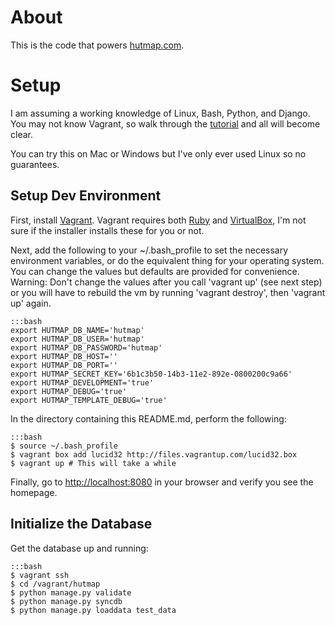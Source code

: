 # About #
This is the code that powers [hutmap.com](http://www.hutmap.com).

# Setup #

I am assuming a working knowledge of Linux, Bash, Python, and Django. You may
not know Vagrant, so walk through the
[tutorial](http://vagrantup.com/v1/docs/getting-started/index.html) and all
will become clear.

You can try this on Mac or Windows but I've only ever used Linux so no guarantees.

## Setup Dev Environment ##
First, install [Vagrant](http://www.vagrantup.com). Vagrant requires both
[Ruby](http://www.ruby-lang.org) and [VirtualBox](https://www.virtualbox.org),
I'm not sure if the installer installs these for you or not.

Next, add the following to your ~/.bash\_profile to set the necessary
environment variables, or do the equivalent thing for your operating system.
You can change the values but defaults are provided for convenience. Warning:
Don't change the values after you call 'vagrant up' (see next step) or you will
have to rebuild the vm by running 'vagrant destroy', then 'vagrant up' again.

    :::bash
    export HUTMAP_DB_NAME='hutmap' 
    export HUTMAP_DB_USER='hutmap'
    export HUTMAP_DB_PASSWORD='hutmap'
    export HUTMAP_DB_HOST=''
    export HUTMAP_DB_PORT=''
    export HUTMAP_SECRET_KEY='6b1c3b50-14b3-11e2-892e-0800200c9a66'
    export HUTMAP_DEVELOPMENT='true'
    export HUTMAP_DEBUG='true'
    export HUTMAP_TEMPLATE_DEBUG='true'

In the directory containing this README.md, perform the following:

    :::bash
    $ source ~/.bash_profile
    $ vagrant box add lucid32 http://files.vagrantup.com/lucid32.box
    $ vagrant up # This will take a while

Finally, go to <http://localhost:8080> in your browser and verify you see the homepage.

## Initialize the Database ##
Get the database up and running:

    :::bash
    $ vagrant ssh
    $ cd /vagrant/hutmap
    $ python manage.py validate
    $ python manage.py syncdb
    $ python manage.py loaddata test_data
